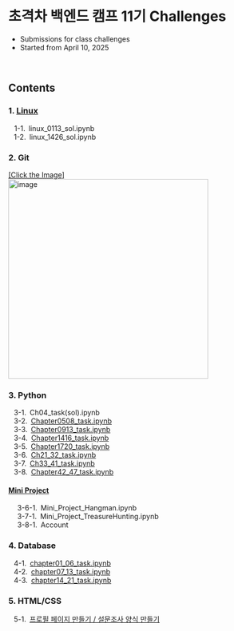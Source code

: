 # 초격차 백엔드 캠프 11기 Challenges
- Submissions for class challenges
- Started from April 10, 2025
<br/>

## Contents<br/>
  ### 1. [Linux](https://github.com/loveyoun/chogyukcha_11_challenges/tree/main/Linux)<br/>
  &nbsp;&nbsp; 1-1.&ensp;linux_0113_sol.ipynb<br/>
  &ensp; 1-2.&ensp;linux_1426_sol.ipynb
  ### 2. Git<br/>
  [[Click the Image]<br/><img width="400" alt="image" src="https://github.com/user-attachments/assets/3b1a309b-dc22-41cb-be02-3e61964602ad" />](https://github.com/loveyoun/chogyukcha_11_challenges/tree/main/Git)<br/>
  ### 3. Python<br/>
  &ensp; 3-1.&ensp;Ch04_task(sol).ipynb<br/>
  &ensp; 3-2.&ensp;[Chapter0508_task.ipynb](https://github.com/loveyoun/chogyukcha_11_challenges/blob/main/Python/Chapter0508_task.ipynb)<br/>
  &ensp; 3-3.&ensp;[Chapter0913_task.ipynb](https://github.com/loveyoun/chogyukcha_11_challenges/blob/main/Python/Chaper0913_task.ipynb)<br/>
  &ensp; 3-4.&ensp;[Chapter1416_task.ipynb](https://github.com/loveyoun/chogyukcha_11_challenges/blob/main/Python/Chaper1416_task.ipynb)<br/>
  &ensp; 3-5.&ensp;[Chapter1720_task.ipynb](https://github.com/loveyoun/chogyukcha_11_challenges/blob/main/Python/Chapter1720_task.ipynb)<br/>
  &ensp; 3-6.&ensp;[Ch21_32_task.ipynb](https://github.com/loveyoun/chogyukcha_11_challenges/blob/main/Python/Ch21_32_task.ipynb)<br/>
  &ensp; 3-7.&ensp;[Ch33_41_task.ipynb](https://github.com/loveyoun/chogyukcha_11_challenges/blob/main/Python/Ch33_41_task.ipynb)<br/>
  &ensp; 3-8.&ensp;[Chapter42_47_task.ipynb](https://github.com/loveyoun/chogyukcha_11_challenges/blob/main/Python/Chapter42_47_task.ipynb)<br/>
  
  #### [Mini Project](https://github.com/loveyoun/chogyukcha_11_challenges/tree/main/Python/Mini_Project)<br/>
  &ensp;&ensp; 3-6-1.&ensp;Mini_Project_Hangman.ipynb<br/>
  &ensp;&ensp; 3-7-1.&ensp;Mini_Project_TreasureHunting.ipynb<br/>
  &ensp;&ensp; 3-8-1.&ensp;Account<br/>

  ### 4. Database<br/>
  &ensp; 4-1.&ensp;[chapter01_06_task.ipynb](https://github.com/loveyoun/chogyukcha_11_challenges/blob/main/Database/chapter01_06.ipynb)<br/>
  &ensp; 4-2.&ensp;[chapter07_13_task.ipynb](https://github.com/loveyoun/chogyukcha_11_challenges/blob/main/Database/chapter07_13.ipynb)<br/>
  &ensp; 4-3.&ensp;[chapter14_21_task.ipynb](https://github.com/loveyoun/chogyukcha_11_challenges/blob/main/Database/chapter14_21.ipynb)<br/>

  ### 5. HTML/CSS<br>
  &ensp; 5-1.&ensp;[프로필 페이지 만들기 / 설문조사 양식 만들기](https://github.com/loveyoun/chogyukcha_11_challenges/tree/main/HTML%3ACSS)<br>
